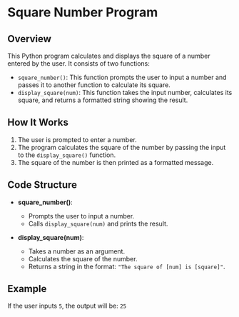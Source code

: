 # Square Number Program

## Overview

This Python program calculates and displays the square of a number entered by the user. It consists of two functions: 

- `square_number()`: This function prompts the user to input a number and passes it to another function to calculate its square.
- `display_square(num)`: This function takes the input number, calculates its square, and returns a formatted string showing the result.

## How It Works

1. The user is prompted to enter a number.
2. The program calculates the square of the number by passing the input to the `display_square()` function.
3. The square of the number is then printed as a formatted message.

## Code Structure

- **square_number()**: 
  - Prompts the user to input a number.
  - Calls `display_square(num)` and prints the result.
  
- **display_square(num)**: 
  - Takes a number as an argument.
  - Calculates the square of the number.
  - Returns a string in the format: `"The square of [num] is [square]"`.

## Example

If the user inputs `5`, the output will be: `25`

